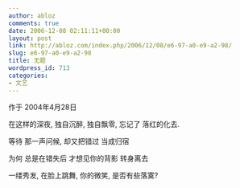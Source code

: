 ```yaml
---
author: abloz
comments: true
date: 2006-12-08 02:11:11+00:00
layout: post
link: http://abloz.com/index.php/2006/12/08/e6-97-a0-e9-a2-98/
slug: e6-97-a0-e9-a2-98
title: 无题
wordpress_id: 713
categories:
- 文艺
---
```





作于 2004年4月28日







在这样的深夜,
独自沉醉,
独自飘零,
忘记了
落红的化去.

等待
那一声问候,
却又把错过
当成归宿

为何
总是在错失后
才想见你的背影
转身离去

一缕秀发,
在脸上跳舞,
你的微笑,
是否有些落寞?



